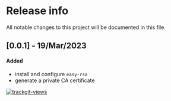 # Release info

All notable changes to this project will be documented in this file.

## [0.0.1] - 19/Mar/2023
#### Added
* install and configure `easy-rsa`
* generate a private CA certificate

<a href="https://trackgit.com"><img src="https://us-central1-trackgit-analytics.cloudfunctions.net/token/ping/lcfhkdub7k2lpj33n2cl" alt="trackgit-views" /></a>

